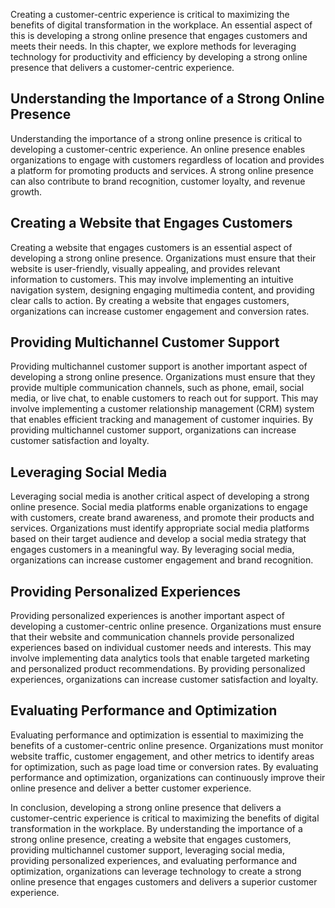 
Creating a customer-centric experience is critical to maximizing the benefits of digital transformation in the workplace. An essential aspect of this is developing a strong online presence that engages customers and meets their needs. In this chapter, we explore methods for leveraging technology for productivity and efficiency by developing a strong online presence that delivers a customer-centric experience.

Understanding the Importance of a Strong Online Presence
--------------------------------------------------------

Understanding the importance of a strong online presence is critical to developing a customer-centric experience. An online presence enables organizations to engage with customers regardless of location and provides a platform for promoting products and services. A strong online presence can also contribute to brand recognition, customer loyalty, and revenue growth.

Creating a Website that Engages Customers
-----------------------------------------

Creating a website that engages customers is an essential aspect of developing a strong online presence. Organizations must ensure that their website is user-friendly, visually appealing, and provides relevant information to customers. This may involve implementing an intuitive navigation system, designing engaging multimedia content, and providing clear calls to action. By creating a website that engages customers, organizations can increase customer engagement and conversion rates.

Providing Multichannel Customer Support
---------------------------------------

Providing multichannel customer support is another important aspect of developing a strong online presence. Organizations must ensure that they provide multiple communication channels, such as phone, email, social media, or live chat, to enable customers to reach out for support. This may involve implementing a customer relationship management (CRM) system that enables efficient tracking and management of customer inquiries. By providing multichannel customer support, organizations can increase customer satisfaction and loyalty.

Leveraging Social Media
-----------------------

Leveraging social media is another critical aspect of developing a strong online presence. Social media platforms enable organizations to engage with customers, create brand awareness, and promote their products and services. Organizations must identify appropriate social media platforms based on their target audience and develop a social media strategy that engages customers in a meaningful way. By leveraging social media, organizations can increase customer engagement and brand recognition.

Providing Personalized Experiences
----------------------------------

Providing personalized experiences is another important aspect of developing a customer-centric online presence. Organizations must ensure that their website and communication channels provide personalized experiences based on individual customer needs and interests. This may involve implementing data analytics tools that enable targeted marketing and personalized product recommendations. By providing personalized experiences, organizations can increase customer satisfaction and loyalty.

Evaluating Performance and Optimization
---------------------------------------

Evaluating performance and optimization is essential to maximizing the benefits of a customer-centric online presence. Organizations must monitor website traffic, customer engagement, and other metrics to identify areas for optimization, such as page load time or conversion rates. By evaluating performance and optimization, organizations can continuously improve their online presence and deliver a better customer experience.

In conclusion, developing a strong online presence that delivers a customer-centric experience is critical to maximizing the benefits of digital transformation in the workplace. By understanding the importance of a strong online presence, creating a website that engages customers, providing multichannel customer support, leveraging social media, providing personalized experiences, and evaluating performance and optimization, organizations can leverage technology to create a strong online presence that engages customers and delivers a superior customer experience.
